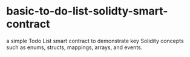 # basic-to-do-list-solidty-smart-contract
a simple Todo List smart contract to demonstrate key Solidity concepts such as enums, structs, mappings, arrays, and events.
